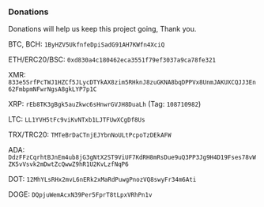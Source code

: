 ### Donations
Donations will help us keep this project going, Thank you.

BTC, BCH: `1ByHZV5UkfnfeDpiSadG91AH7KWfn4XciQ`

ETH/ERC20/BSC: `0xd830a4c180462eca3551f79ef3037a9ca78fe321`

XMR: `833e5SrfPcTWJ1HZCf5JLycDTYkAX8zim5RHknJ8zuGKNA8bqDPPVx8UnmJAKUXCQJJ3En62FmbpmNFwrNgsA8gkLYP7p1C`

XRP: `rEb8TK3gBgk5auZkwc6sHnwrGVJH8DuaLh` (Tag: `108710982`)

LTC: `LL1YVH5tFc9viKvNTxb1LJTFUwXCgDf8Us`

TRX/TRC20: `TMTeBrDaCTnjEJYbnNoULtPcpoTzDEkAFW`

ADA: `DdzFFzCqrhtBJnEm4ub8jG3gNtX2ST9ViUF7KdRH8mRsDue9uQ3PP3Jg9H4D19Fses78vWZK5vVsvk2mDwtZcQwwZ9hR1U2KvLzfNqP6`

DOT: `12MhYLsRHx2mvL6nERk2xMaRdPuwgPnozVQ8swyFr34m6Ati`

DOGE: `DQpjuWemAcxN39Per5FprT8tLpxVRhPn1v`
